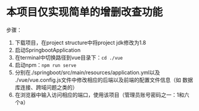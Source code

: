 # 本项目仅实现简单的增删改查功能
步骤：
1. 下载项目，在project structure中将project jdk修改为1.8
2. 启动SpringbootApplication
3. 在terminal中切换路径到vue目录下：`cd ./vue`
4. 启动npm：`npm run serve`
5. 分别在./springboot/src/main/resources/application.yml以及
    ./vue/vue.config.js文件中修改相应的后端以及前端的配置文件信息（如
    数据库连接、跨域问题之类的）
6. 在浏览器中输入访问相应的端口，使用该项目（管理员账号密码之一：1和六个a）